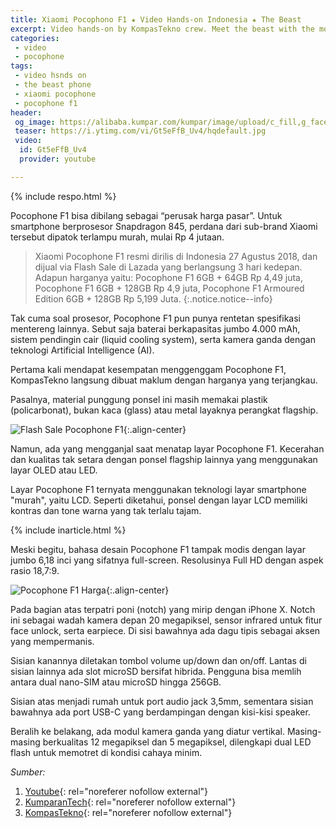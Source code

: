 ```yaml
---
title: Xiaomi Pocophono F1 ★ Video Hands-on Indonesia ★ The Beast
excerpt: Video hands-on by KompasTekno crew. Meet the beast with the most affordable price.
categories:
 - video
 - pocophone
tags:
 - video hsnds on
 - the beast phone
 - xiaomi pocophone
 - pocophone f1
header:
 og_image: https://alibaba.kumpar.com/kumpar/image/upload/c_fill,g_face,f_jpg,q_auto,fl_progressive,fl_lossy,w_800/joppwm5vkhb0uhotdlav.jpg
 teaser: https://i.ytimg.com/vi/Gt5eFfB_Uv4/hqdefault.jpg
 video:
  id: Gt5eFfB_Uv4
  provider: youtube

---
```

{% include respo.html %}

Pocophone F1 bisa dibilang sebagai “perusak harga pasar”. Untuk smartphone berprosesor Snapdragon 845, perdana dari sub-brand Xiaomi tersebut dipatok terlampu murah, mulai Rp 4 jutaan.

> Xiaomi Pocophone F1 resmi dirilis di Indonesia 27 Agustus 2018, dan dijual via Flash Sale di Lazada yang berlangsung 3 hari kedepan.
> Adapun harganya yaitu: Pocophone F1 6GB + 64GB Rp 4,49 juta, Pocophone F1 6GB + 128GB Rp 4,9 juta, Pocophone F1 Armoured Edition 6GB + 128GB Rp 5,199 Juta.
{:.notice.notice--info}

Tak cuma soal prosesor, Pocophone F1 pun punya rentetan spesifikasi mentereng lainnya. Sebut saja baterai berkapasitas jumbo 4.000 mAh, sistem pendingin cair (liquid cooling system), serta kamera ganda dengan teknologi Artificial Intelligence (AI).

Pertama kali mendapat kesempatan menggenggam Pocophone F1, KompasTekno langsung dibuat maklum dengan harganya yang terjangkau.

Pasalnya, material punggung ponsel ini masih memakai plastik (policarbonat), bukan kaca (glass) atau metal layaknya perangkat flagship.

![Flash Sale Pocophone F1](https://asset.kompas.com/crop/0x63:1000x730/750x500/data/photo/2018/08/27/4039264508.jpg){:.align-center}

Namun, ada yang mengganjal saat menatap layar Pocophone F1. Kecerahan dan kualitas tak setara dengan ponsel flagship lainnya yang menggunakan layar OLED atau LED.

Layar Pocophone F1 ternyata menggunakan teknologi layar smartphone "murah", yaitu LCD. Seperti diketahui, ponsel dengan layar LCD memiliki kontras dan tone warna yang tak terlalu tajam.

{% include inarticle.html %}

Meski begitu, bahasa desain Pocophone F1 tampak modis dengan layar jumbo 6,18 inci yang sifatnya full-screen. Resolusinya Full HD dengan aspek rasio 18,7:9.

![Pocophone F1 Harga](https://alibaba.kumpar.com/kumpar/image/upload/c_fill,g_face,f_jpg,q_auto,fl_progressive,fl_lossy,w_800/joppwm5vkhb0uhotdlav.jpg){:.align-center}

Pada bagian atas terpatri poni (notch) yang mirip dengan iPhone X. Notch ini sebagai wadah kamera depan 20 megapiksel, sensor infrared untuk fitur face unlock, serta earpiece. Di sisi bawahnya ada dagu tipis sebagai aksen yang mempermanis.

Sisian kanannya diletakan tombol volume up/down dan on/off. Lantas di sisian lainnya ada slot microSD bersifat hibrida. Pengguna bisa memlih antara dual nano-SIM atau microSD hingga 256GB.

Sisian atas menjadi rumah untuk port audio jack 3,5mm, sementara sisian bawahnya ada port USB-C yang berdampingan dengan kisi-kisi speaker.

Beralih ke belakang, ada modul kamera ganda yang diatur vertikal. Masing-masing berkualitas 12 megapiksel dan 5 megapiksel, dilengkapi dual LED flash untuk memotret di kondisi cahaya minim.

_Sumber:_
1. [Youtube](https://youtube.com/watch?vi=Gt5eFfB_Uv4){: rel="noreferer nofollow external"}
2. [KumparanTech](https://kumparan.com/@kumparantech/xiaomi-pocophone-f1-dijual-di-indonesia-harga-mulai-rp-4-5-juta-1535357136214450941){: rel="noreferer nofollow external"}
3. [KompasTekno](https://tekno.kompas.com/read/2018/08/27/20480087/video-hands-on-pocophone-f1-ada-harga-ada-rupa){: rel="noreferer nofollow external"}
